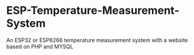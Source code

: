 # ESP-Temperature-Measurement-System
An ESP32 or ESP8266 temperature measurement system with a website based on PHP and MYSQL
